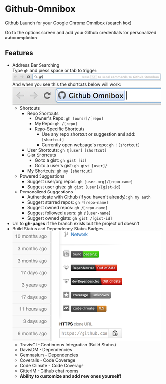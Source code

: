 Github-Omnibox
==============

Github Launch for your Google Chrome Omnibox (search box)

Go to the options screen and add your Github credentials for personalized autocompletion

Features
--------

* Address Bar Searching  
  Type `gh` and press space or tab to trigger: ![How To Search](assets/how-to-search.png)  
  And when you see this the shortcuts below will work: ![How To Search](assets/search-preview.png)
  * Shortcuts
    * Repo Shortcuts
      * Owner's Repo: `gh [owner]/[repo]`
      * My Repo: `gh /[repo]`
      * Repo-Specific Shortcuts
        * Use any repo shortcut or suggestion and add: ` [shortcut]`
        * Currently open webpage's repo: `gh ![shortcut]`
    * User Shortcuts: `gh @[user] [shortcut]`
    * Gist Shortcuts
      * Go to a gist: `gh gist [id]`
      * Go to a user's gist: `gh gist [user]/`
    * My Shortcuts: `gh my [shortcut]`
  * Powered Suggestions
    * Suggest user/org repos: `gh [user-org]/[repo-name]`
    * Suggest user gists: `gh gist [user]/[gist-id]`
  * Personalized Suggestions
    * Authenticate with Github (if you haven't already): `gh my auth`
    * Suggest starred repos: `gh *[repo-name]`
    * Suggest owned repos: `gh /[repo-name]`
    * Suggest followed users: `gh @[user-name]`
    * Suggest owned gists: `gh gist /[gist-id]`
* Url to **gh-pages** if the branch exists but the project url doesn't
* Build Status and Dependency Status Badges  
![Status Bars](assets/status-bars.png)
  * TravisCI - Continuous Integration (Build Status)
  * DavisDM - Dependencies
  * Gemnasium - Dependencies
  * Coveralls - Code Coverage
  * Code Climate - Code Coverage
  * GitterIM - Github chat rooms
  * **Ability to customize and add new ones yourself!**
